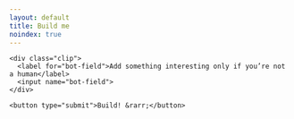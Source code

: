```yaml
---
layout: default
title: Build me
noindex: true
---
```


<form name="comments" method="POST" action="https://api.netlify.com/build_hooks/630b96972de66e6946e74cdb">

    <div class="clip">
      <label for="bot-field">Add something interesting only if you’re not a human</label>
      <input name="bot-field">
    </div>
    
    <button type="submit">Build! &rarr;</button>

</form>